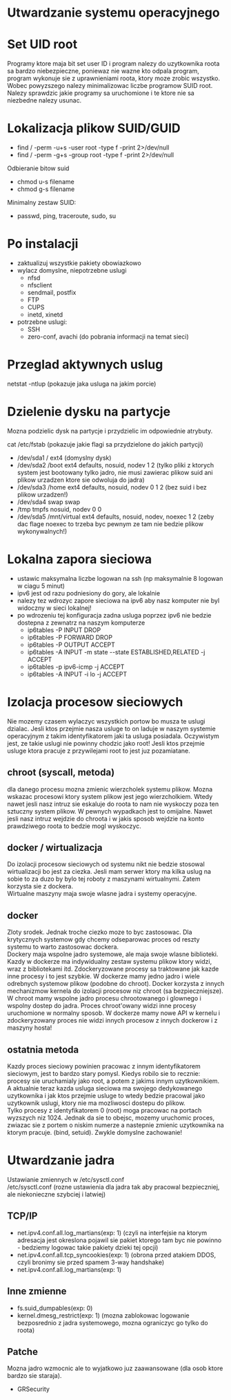 # Utwardzanie systemu operacyjnego

# Set UID root
Programy ktore maja bit set user ID i program nalezy do uzytkownika roota sa bardzo niebezpieczne, poniewaz nie wazne kto odpala program, program wykonuje sie z uprawnieniami roota, ktory moze zrobic wszystko. Wobec powyzszego nalezy minimalizowac liczbe programow SUID root. Nalezy sprawdzic jakie programy sa uruchomione i te ktore nie sa niezbedne nalezy usunac.

# Lokalizacja plikow SUID/GUID
- find / -perm -u+s -user root -type f -print 2>/dev/null
- find / -perm -g+s -group root -type f -print 2>/dev/null
  
Odbieranie bitow suid
- chmod u-s filename
- chmod g-s filename

Minimalny zestaw SUID:
- passwd, ping, traceroute, sudo, su 

# Po instalacji
- zaktualizuj wszystkie pakiety obowiazkowo
- wylacz domyslne, niepotrzebne uslugi
  - nfsd
  - nfsclient
  - sendmail, postfix
  - FTP
  - CUPS
  - inetd, xinetd
- potrzebne uslugi: 
  - SSH
  - zero-conf, avachi (do pobrania informacji na temat sieci)
  
# Przeglad aktywnych uslug
netstat -ntlup (pokazuje jaka usluga na jakim porcie)

# Dzielenie dysku na partycje
Mozna podzielic dysk na partycje i przydzielic im odpowiednie atrybuty.  

cat /etc/fstab (pokazuje jakie flagi sa przydzielone do jakich partycji)

- /dev/sda1 / ext4 (domyslny dysk)
- /dev/sda2 /boot ext4 defaults, nosuid, nodev 1 2 (tylko pliki z ktorych system jest bootowany tylko jadro, nie musi zawierac plikow suid ani plikow urzadzen ktore sie odwoluja do jadra)
- /dev/sda3 /home ext4 defaults, nosuid, nodev 0 1 2 (bez suid i bez plikow urzadzen!) 
- /dev/sda4 swap swap 
- /tmp tmpfs nosuid, nodev 0 0
- /dev/sda5 /mnt/virtual ext4 defaults, nosuid, nodev, noexec 1 2 (zeby dac flage noexec to trzeba byc pewnym ze tam nie bedzie plikow wykonywalnych!)

# Lokalna zapora sieciowa
- ustawic maksymalna liczbe logowan na ssh (np maksymalnie 8 logowan w ciagu 5 minut)
- ipv6 jest od razu podniesiony do gory, ale lokalnie
- nalezy tez wdrozyc zapore sieciowa na ipv6 aby nasz komputer nie byl widoczny w sieci lokalnej! 
- po wdrozeniu tej konfiguracja zadna usluga poprzez ipv6 nie bedzie dostepna z zewnatrz na naszym komputerze
  - ip6tables -P INPUT DROP
  - ip6tables -P FORWARD DROP
  - ip6tables -P OUTPUT ACCEPT
  - ip6tables -A INPUT -m state --state ESTABLISHED,RELATED -j ACCEPT
  - ip6tables -p ipv6-icmp -j ACCEPT
  - ip6tables -A INPUT -i lo -j ACCEPT

# Izolacja procesow sieciowych
Nie mozemy czasem wylaczyc wszystkich portow bo musza te uslugi dzialac. Jesli ktos przejmie nasza usluge to on laduje w naszym systemie operacyjnym z takim identyfikatorem jaki ta usluga posiadala. Oczywistym jest, ze takie uslugi nie powinny chodzic jako root! Jesli ktos przejmie usluge ktora pracuje z przywilejami root to jest juz pozamiatane. 

## chroot (syscall, metoda) 
dla danego procesu mozna zmienic wierzcholek systemu plikow. Mozna wskazac procesowi ktory system plikow jest jego wierzcholkiem. Wtedy nawet jesli nasz intruz sie eskaluje do roota to nam nie wyskoczy poza ten sztuczny system plikow. W pewnych wypadkach jest to omijalne. Nawet jesli nasz intruz wejdzie do chroota i w jakis sposob wejdzie na konto prawdziwego roota to bedzie mogl wyskoczyc. 

## docker / wirtualizacja
Do izolacji procesow sieciowych od systemu nikt nie bedzie stosowal wirtualizacji bo jest za ciezka. Jesli mam serwer ktory ma kilka uslug na sobie to za duzo by bylo tej roboty z maszynami wirtualnymi. Zatem korzysta sie z dockera.  
Wirtualne maszyny maja swoje wlasne jadra i systemy operacyjne.  

## docker
Zloty srodek. Jednak troche ciezko moze to byc zastosowac. Dla krytycznych systemow gdy chcemy odseparowac proces od reszty systemu to warto zastosowac dockera.  
Dockery maja wspolne jadro systemowe, ale maja swoje wlasne biblioteki. Kazdy w dockerze ma indywidualny zestaw systemu plikow ktory widzi, wraz z bibliotekami itd. Zdockeryzowane procesy sa traktowane jak kazde inne procesy i to jest szybkie. W dockerze mamy jedno jadro i wiele odrebnych systemow plikow (podobne do chroot). Docker korzysta z innych mechanizmow kernela do izolacji procesow niz chroot (sa bezpieczniejsze). W chroot mamy wspolne jadro procesu chrootowanego i glownego i wspolny dostep do jadra. Proces chroot'owany widzi inne procesy uruchomione w normalny sposob. W dockerze mamy nowe API w kernelu i zdockeryzowany proces nie widzi innych procesow z innych dockerow i z maszyny hosta! 

## ostatnia metoda 
Kazdy proces sieciowy powinien pracowac z innym identyfikatorem sieciowym, jest to bardzo stary pomysl. Kiedys robilo sie to recznie: procesy sie uruchamialy jako root, a potem z jakims innym uzytkownikiem. A aktualnie teraz kazda usluga sieciowa ma swojego dedykowanego uzytkownika i jak ktos przejmie usluge to wtedy bedzie pracowal jako uzytkownik uslugi, ktory nie ma mozliwosci dostepu do plikow.  
Tylko procesy z identyfikatorem 0 (root) moga pracowac na portach wyzszych niz 1024. Jednak da sie to obejsc, mozemy uruchomic proces, zwiazac sie z portem o niskim numerze a nastepnie zmienic uzytkownika na ktorym pracuje. (bind, setuid). Zwykle domyslne zachowanie!

# Utwardzanie jadra
Ustawianie zmiennych w /etc/sysctl.conf  
/etc/sysctl.conf (rozne ustawienia dla jadra tak aby pracowal bezpieczniej, ale niekonieczne szybciej i latwiej)

## TCP/IP
- net.ipv4.conf.all.log_martians(exp: 1) (czyli na interfejsie na ktorym adresacja jest okreslona pojawil sie pakiet ktorego tam byc nie powinno - bedziemy logowac takie pakiety dzieki tej opcji)
- net.ipv4.conf.all.tcp_syncookies(exp: 1) (obrona przed atakiem DDOS, czyli bronimy sie przed spamem 3-way handshake)
- net.ipv4.conf.all.log_martians(exp: 1)

## Inne zmienne
- fs.suid_dumpables(exp: 0)
- kernel.dmesg_restrict(exp: 1) (mozna zablokowac logowanie bezposrednio z jadra systemowego, mozna ograniczyc go tylko do roota)

## Patche
Mozna jadro wzmocnic ale to wyjatkowo juz zaawansowane (dla osob ktore bardzo sie staraja). 
- GRSecurity
